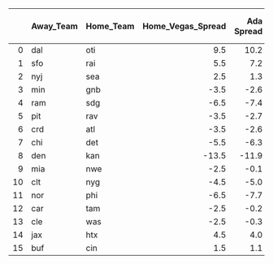|    | Away_Team   | Home_Team   |   Home_Vegas_Spread |   Ada Spread |   XgBoost Spread |   Average Predicted Spread | Ada Pick   | XgBoost Pick   | Same Pick?   | Average Pick   |
|---:|:------------|:------------|--------------------:|-------------:|-----------------:|---------------------------:|:-----------|:---------------|:-------------|:---------------|
|  0 | dal         | oti         |                 9.5 |         10.2 |              9.1 |                        9.6 | dal        | oti            | No           | dal            |
|  1 | sfo         | rai         |                 5.5 |          7.2 |              4.2 |                        5.7 | sfo        | rai            | No           | sfo            |
|  2 | nyj         | sea         |                 2.5 |          1.3 |              2.3 |                        1.8 | sea        | sea            | Yes          | sea            |
|  3 | min         | gnb         |                -3.5 |         -2.6 |             -3.1 |                       -2.9 | min        | min            | Yes          | min            |
|  4 | ram         | sdg         |                -6.5 |         -7.4 |             -6.8 |                       -7.1 | sdg        | sdg            | Yes          | sdg            |
|  5 | pit         | rav         |                -3.5 |         -2.7 |             -4.0 |                       -3.4 | pit        | rav            | No           | pit            |
|  6 | crd         | atl         |                -3.5 |         -2.6 |             -3.7 |                       -3.2 | crd        | atl            | No           | crd            |
|  7 | chi         | det         |                -5.5 |         -6.3 |             -5.5 |                       -5.9 | det        | chi            | No           | det            |
|  8 | den         | kan         |               -13.5 |        -11.9 |            -13.6 |                      -12.8 | den        | kan            | No           | den            |
|  9 | mia         | nwe         |                -2.5 |         -0.1 |             -2.4 |                       -1.2 | mia        | mia            | Yes          | mia            |
| 10 | clt         | nyg         |                -4.5 |         -5.0 |             -3.8 |                       -4.4 | nyg        | clt            | No           | clt            |
| 11 | nor         | phi         |                -6.5 |         -7.7 |             -6.5 |                       -7.1 | phi        | phi            | Yes          | phi            |
| 12 | car         | tam         |                -2.5 |         -0.2 |             -2.1 |                       -1.2 | car        | car            | Yes          | car            |
| 13 | cle         | was         |                -2.5 |         -0.3 |             -3.1 |                       -1.7 | cle        | was            | No           | cle            |
| 14 | jax         | htx         |                 4.5 |          4.0 |              4.8 |                        4.4 | htx        | jax            | No           | htx            |
| 15 | buf         | cin         |                 1.5 |          1.1 |              0.4 |                        0.8 | cin        | cin            | Yes          | cin            |